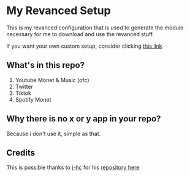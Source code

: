 
# My Revanced Setup
This is my revanced configuration that is used to generate the module necessary for me to download and use the revanced stuff.

If you want your own custom setup, consider clicking [this link](https://github.com/j-hc/revanced-magisk-module?tab=readme-ov-file#to-includeexclude-patches-or-patch-other-apps)

## What's in this repo?
1. Youtube Monet & Music (ofc)
2. Twitter
3. Tiktok
4. Spotify Monet

## Why there is no x or y app in your repo?
Because i don't use it, simple as that.

## Credits
This is possible thanks to [j-hc](https://github.com/j-hc) for his [repository here](https://github.com/j-hc/revanced-magisk-module)
